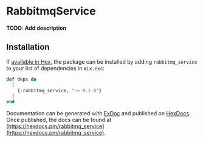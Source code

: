 # RabbitmqService

**TODO: Add description**

## Installation

If [available in Hex](https://hex.pm/docs/publish), the package can be installed
by adding `rabbitmq_service` to your list of dependencies in `mix.exs`:

```elixir
def deps do
  [
    {:rabbitmq_service, "~> 0.1.0"}
  ]
end
```

Documentation can be generated with [ExDoc](https://github.com/elixir-lang/ex_doc)
and published on [HexDocs](https://hexdocs.pm). Once published, the docs can
be found at [https://hexdocs.pm/rabbitmq_service](https://hexdocs.pm/rabbitmq_service).

